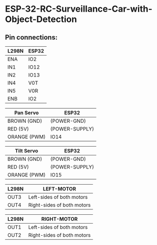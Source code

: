 # ESP-32-RC-Surveillance-Car-with-Object-Detection

## Pin connections:

| L298N | ESP32 |
| ----- | ----- |
| ENA   | IO2   |
| IN1   | IO12  |
| IN2   | IO13  |
| IN4   | V0T   |
| IN5   | V0R   |
| ENB   | IO2   |

| Pan Servo    | ESP32          |
| ------------ | -------------- |
| BROWN (GND)  | (POWER-GND)    |
| RED (5V)     | (POWER-SUPPLY) |
| ORANGE (PWM) | IO14           |

| Tilt Servo   | ESP32          |
| ------------ | -------------- |
| BROWN (GND)  | (POWER-GND)    |
| RED (5V)     | (POWER-SUPPLY) |
| ORANGE (PWM) | IO15           |

| L298N | LEFT-MOTOR                 |
| ----- | -------------------------- |
| OUT3  | Left-sides of both motors  |
| OUT4  | Right-sides of both motors |

| L298N | RIGHT-MOTOR                |
| ----- | -------------------------- |
| OUT1  | Left-sides of both motors  |
| OUT2  | Right-sides of both motors |
